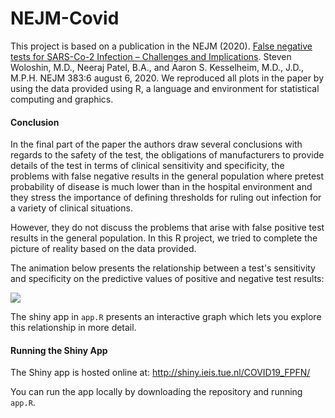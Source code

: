 # NEJM-Covid
This project is based on a publication in the NEJM (2020). [False negative tests for SARS-Co-2 Infection – Challenges and Implications](https://www.nejm.org/doi/full/10.1056/NEJMp2015897).
Steven Woloshin, M.D., Neeraj Patel, B.A., and Aaron S. Kesselheim, M.D., J.D., M.P.H. NEJM 383:6 august 6, 2020.
We reproduced all plots in the paper by using the data provided using R, a language and environment for statistical computing and graphics.

#### Conclusion
In the final part of the paper the authors draw several conclusions with regards to the safety of the test, the obligations of manufacturers to provide details of the test in terms of clinical sensitivity and specificity, the problems with false negative results in the general population where pretest probability of disease is much lower than in the hospital environment and they stress the importance of defining thresholds for ruling out infection for a variety of clinical situations.

However, they do not discuss the problems that arise with false positive test results in the general population. In this R project, we tried to complete the picture of reality based on the data provided.

The animation below presents the relationship between a test's sensitivity and specificity on the predictive values of positive and negative test results:

![](animation/animation.gif)

The shiny app in `app.R` presents an interactive graph which lets you explore this relationship in more detail.

#### Running the Shiny App

The Shiny app is hosted online at: http://shiny.ieis.tue.nl/COVID19_FPFN/

You can run the app locally by downloading the repository and running `app.R`.

